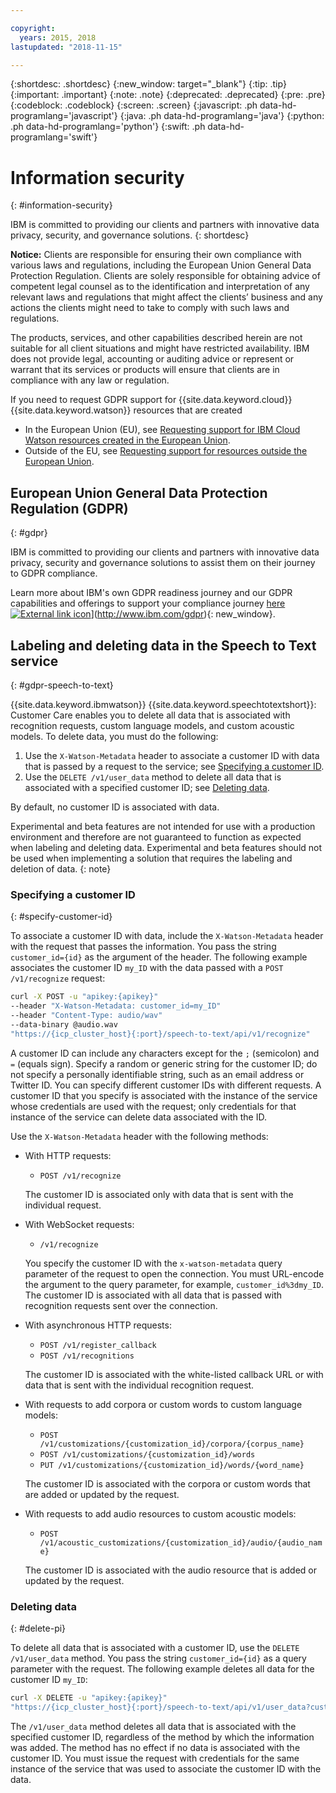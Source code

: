 ```yaml
---

copyright:
  years: 2015, 2018
lastupdated: "2018-11-15"

---
```


{:shortdesc: .shortdesc}
{:new_window: target="_blank"}
{:tip: .tip}
{:important: .important}
{:note: .note}
{:deprecated: .deprecated}
{:pre: .pre}
{:codeblock: .codeblock}
{:screen: .screen}
{:javascript: .ph data-hd-programlang='javascript'}
{:java: .ph data-hd-programlang='java'}
{:python: .ph data-hd-programlang='python'}
{:swift: .ph data-hd-programlang='swift'}

# Information security
{: #information-security}

IBM is committed to providing our clients and partners with innovative data privacy, security, and governance solutions.
{: shortdesc}

**Notice:**
Clients are responsible for ensuring their own compliance with various laws and regulations, including the European Union General Data Protection Regulation. Clients are solely responsible for obtaining advice of competent legal counsel as to the identification and interpretation of any relevant laws and regulations that might affect the clients’ business and any actions the clients might need to take to comply with such laws and regulations.

The products, services, and other capabilities described herein are not suitable for all client situations and might have restricted availability. IBM does not provide legal, accounting or auditing advice or represent or warrant that its services or products will ensure that clients are in compliance with any law or regulation.

If you need to request GDPR support for {{site.data.keyword.cloud}} {{site.data.keyword.watson}} resources that are created

-   In the European Union (EU), see [Requesting support for IBM Cloud Watson resources created in the European Union](/docs/services/watson/getting-started-gdpr-sar.html#request-EU).
-   Outside of the EU, see [Requesting support for resources outside the European Union](/docs/services/watson/getting-started-gdpr-sar.html#request-non-EU).

## European Union General Data Protection Regulation (GDPR)
{: #gdpr}

IBM is committed to providing our clients and partners with innovative data privacy, security and governance solutions to assist them on their journey to GDPR compliance.

Learn more about IBM's own GDPR readiness journey and our GDPR capabilities and offerings to support your compliance journey [here ![External link icon](../../icons/launch-glyph.svg "External link icon")](../../icons/launch-glyph.svg "External link icon")](http://www.ibm.com/gdpr){: new_window}.

## Labeling and deleting data in the Speech to Text service
{: #gdpr-speech-to-text}

{{site.data.keyword.ibmwatson}} {{site.data.keyword.speechtotextshort}}: Customer Care enables you to delete all data that is associated with recognition requests, custom language models, and custom acoustic models. To delete data, you must do the following:

1.  Use the `X-Watson-Metadata` header to associate a customer ID with data that is passed by a request to the service; see [Specifying a customer ID](#specify-customer-id).
1.  Use the `DELETE /v1/user_data` method to delete all data that is associated with a specified customer ID; see [Deleting data](#delete-pi).

By default, no customer ID is associated with data.

Experimental and beta features are not intended for use with a production environment and therefore are not guaranteed to function as expected when labeling and deleting data. Experimental and beta features should not be used when implementing a solution that requires the labeling and deletion of data.
{: note}

### Specifying a customer ID
{: #specify-customer-id}

To associate a customer ID with data, include the `X-Watson-Metadata` header with the request that passes the information. You pass the string `customer_id={id}` as the argument of the header. The following example associates the customer ID `my_ID` with the data passed with a `POST /v1/recognize` request:

```bash
curl -X POST -u "apikey:{apikey}"
--header "X-Watson-Metadata: customer_id=my_ID"
--header "Content-Type: audio/wav"
--data-binary @audio.wav
"https://{icp_cluster_host}{:port}/speech-to-text/api/v1/recognize"
```

A customer ID can include any characters except for the `;` (semicolon) and `=` (equals sign). Specify a random or generic string for the customer ID; do not specify a personally identifiable string, such as an email address or Twitter ID. You can specify different customer IDs with different requests. A customer ID that you specify is associated with the instance of the service whose credentials are used with the request; only credentials for that instance of the service can delete data associated with the ID.

Use the `X-Watson-Metadata` header with the following methods:

-   With HTTP requests:
    -   `POST /v1/recognize`

    The customer ID is associated only with data that is sent with the individual request.

-   With WebSocket requests:
    -   `/v1/recognize`

    You specify the customer ID with the `x-watson-metadata` query parameter of the request to open the connection. You must URL-encode the argument to the query parameter, for example, `customer_id%3dmy_ID`. The customer ID is associated with all data that is passed with recognition requests sent over the connection.

-   With asynchronous HTTP requests:
    -   `POST /v1/register_callback`
    -   `POST /v1/recognitions`

    The customer ID is associated with the white-listed callback URL or with data that is sent with the individual recognition request.

-   With requests to add corpora or custom words to custom language models:
    -   `POST /v1/customizations/{customization_id}/corpora/{corpus_name}`
    -   `POST /v1/customizations/{customization_id}/words`
    -   `PUT /v1/customizations/{customization_id}/words/{word_name}`

    The customer ID is associated with the corpora or custom words that are added or updated by the request.

-   With requests to add audio resources to custom acoustic models:
    -   `POST /v1/acoustic_customizations/{customization_id}/audio/{audio_name}`

    The customer ID is associated with the audio resource that is added or updated by the request.

### Deleting data
{: #delete-pi}

To delete all data that is associated with a customer ID, use the `DELETE /v1/user_data` method. You pass the string `customer_id={id}` as a query parameter with the request. The following example deletes all data for the customer ID `my_ID`:

```bash
curl -X DELETE -u "apikey:{apikey}"
"https://{icp_cluster_host}{:port}/speech-to-text/api/v1/user_data?customer_id=my_ID"
```

The `/v1/user_data` method deletes all data that is associated with the specified customer ID, regardless of the method by which the information was added. The method has no effect if no data is associated with the customer ID. You must issue the request with credentials for the same instance of the service that was used to associate the customer ID with the data.

